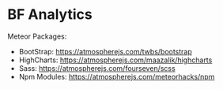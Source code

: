 BF Analytics
============

Meteor Packages:

- BootStrap: https://atmospherejs.com/twbs/bootstrap
- HighCharts: https://atmospherejs.com/maazalik/highcharts
- Sass: https://atmospherejs.com/fourseven/scss
- Npm Modules: https://atmospherejs.com/meteorhacks/npm
